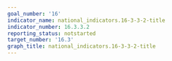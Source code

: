 ```yaml
---
goal_number: '16'
indicator_name: national_indicators.16-3-3-2-title
indicator_number: 16.3.3.2
reporting_status: notstarted
target_number: '16.3'
graph_title: national_indicators.16-3-3-2-title
---
```

